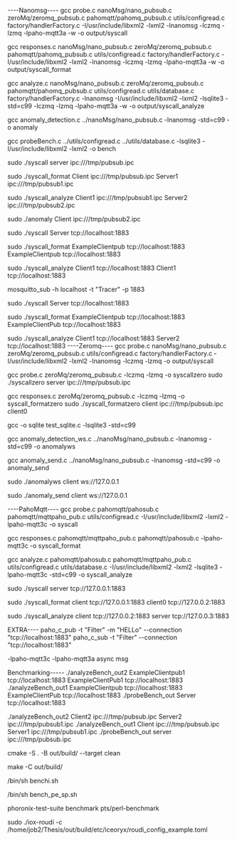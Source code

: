 ----Nanomsg----
gcc probe.c nanoMsg/nano_pubsub.c zeroMq/zeromq_pubsub.c pahomqtt/pahomq_pubsub.c utils/configread.c factory/handlerFactory.c -I/usr/include/libxml2 -lxml2 -lnanomsg -lczmq -lzmq -lpaho-mqtt3a -w -o output/syscall

gcc responses.c nanoMsg/nano_pubsub.c zeroMq/zeromq_pubsub.c pahomqtt/pahomq_pubsub.c utils/configread.c  factory/handlerFactory.c -I/usr/include/libxml2 -lxml2 -lnanomsg -lczmq -lzmq -lpaho-mqtt3a -w -o output/syscall_format

gcc analyze.c nanoMsg/nano_pubsub.c zeroMq/zeromq_pubsub.c pahomqtt/pahomq_pubsub.c  utils/configread.c utils/database.c factory/handlerFactory.c -lnanomsg -I/usr/include/libxml2 -lxml2 -lsqlite3 -std=c99 -lczmq -lzmq -lpaho-mqtt3a -w -o output/syscall_analyze

gcc anomaly_detection.c ../nanoMsg/nano_pubsub.c -lnanomsg -std=c99 -o anomaly

gcc probeBench.c ../utils/configread.c ../utils/database.c -lsqlite3 -I/usr/include/libxml2 -lxml2 -o bench  

sudo ./syscall server ipc:///tmp/pubsub.ipc

sudo ./syscall_format Client ipc:///tmp/pubsub.ipc Server1 ipc:///tmp/pubsub1.ipc

sudo ./syscall_analyze Client1 ipc:///tmp/pubsub1.ipc Server2 ipc:///tmp/pubsub2.ipc

sudo ./anomaly Client ipc:///tmp/pubsub2.ipc


sudo ./syscall Server tcp://localhost:1883

sudo ./syscall_format ExampleClientpub tcp://localhost:1883 ExampleClientpub tcp://localhost:1883

sudo ./syscall_analyze Client1 tcp://localhost:1883 Client1 tcp://localhost:1883 

mosquitto_sub -h localhost -t "Tracer" -p 1883
 
 
sudo ./syscall Server tcp://localhost:1883

sudo ./syscall_format ExampleClientpub tcp://localhost:1883 ExampleClientPub tcp://localhost:1883

sudo ./syscall_analyze Client1 tcp://localhost:1883 Server2 tcp://localhost:1883
----Zeromq----
gcc probe.c nanoMsg/nano_pubsub.c zeroMq/zeromq_pubsub.c utils/configread.c factory/handlerFactory.c -I/usr/include/libxml2 -lxml2 -lnanomsg -lczmq -lzmq -o output/syscall

gcc probe.c zeroMq/zeromq_pubsub.c -lczmq -lzmq -o syscallzero
sudo ./syscallzero server ipc:///tmp/pubsub.ipc

gcc responses.c zeroMq/zeromq_pubsub.c -lczmq -lzmq -o syscall_formatzero
sudo ./syscall_formatzero client ipc:///tmp/pubsub.ipc client0
 
gcc -o sqlite test_sqlite.c -lsqlite3 -std=c99

gcc anomaly_detection_ws.c ../nanoMsg/nano_pubsub.c -lnanomsg -std=c99 -o anomalyws

gcc anomaly_send.c ../nanoMsg/nano_pubsub.c -lnanomsg -std=c99 -o anomaly_send

sudo ./anomalyws client ws://127.0.0.1

sudo ./anomaly_send client ws://127.0.0.1

----PahoMqtt----
gcc probe.c pahomqtt/pahosub.c pahomqtt/mqttpaho_pub.c utils/configread.c -I/usr/include/libxml2 -lxml2  -lpaho-mqtt3c -o syscall

gcc responses.c pahomqtt/mqttpaho_pub.c pahomqtt/pahosub.c -lpaho-mqtt3c -o syscall_format

gcc analyze.c pahomqtt/pahosub.c pahomqtt/mqttpaho_pub.c utils/configread.c utils/database.c  -I/usr/include/libxml2 -lxml2 -lsqlite3 -lpaho-mqtt3c -std=c99 -o syscall_analyze




sudo ./syscall server tcp://127.0.0.1:1883

sudo ./syscall_format client tcp://127.0.0.1:1883 client0 tcp://127.0.0.2:1883

sudo ./syscall_analyze client tcp://127.0.0.2:1883 server tcp://127.0.0.3:1883



EXTRA----
paho_c_pub -t "Filter" -m "HELLo" --connection "tcp://localhost:1883"
paho_c_sub -t "Filter" --connection "tcp://localhost:1883"

-lpaho-mqtt3c
-lpaho-mqtt3a async msg


Benchmarking-----
./analyzeBench_out2 ExampleClientpub1 tcp://localhost:1883 ExampleClientPub1 tcp://localhost:1883
./analyzeBench_out1 ExampleClientpub tcp://localhost:1883 ExampleClientPub tcp://localhost:1883
./probeBench_out Server tcp://localhost:1883

./analyzeBench_out2 Client2 ipc:///tmp/pubsub.ipc Server2 ipc:///tmp/pubsub1.ipc
./analyzeBench_out1 Client ipc:///tmp/pubsub.ipc Server1 ipc:///tmp/pubsub1.ipc
./probeBench_out server ipc:///tmp/pubsub.ipc


cmake -S . -B out/build/ --target clean

make -C out/build/

/bin/sh benchi.sh

/bin/sh bench_pe_sp.sh

phoronix-test-suite benchmark pts/perl-benchmark 

sudo ./iox-roudi -c  /home/job2/Thesis/out/build/etc/iceoryx/roudi_config_example.toml

